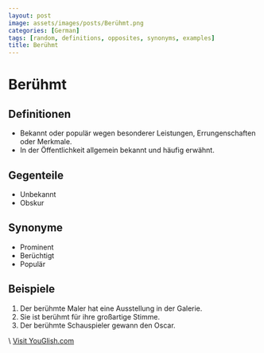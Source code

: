 ```yaml
---
layout: post
image: assets/images/posts/Berühmt.png
categories: [German]
tags: [random, definitions, opposites, synonyms, examples]
title: Berühmt
---
```


# Berühmt

## Definitionen

- Bekannt oder populär wegen besonderer Leistungen, Errungenschaften oder Merkmale.
- In der Öffentlichkeit allgemein bekannt und häufig erwähnt.

## Gegenteile

- Unbekannt
- Obskur

## Synonyme

- Prominent
- Berüchtigt
- Populär

## Beispiele

1. Der berühmte Maler hat eine Ausstellung in der Galerie.
2. Sie ist berühmt für ihre großartige Stimme.
3. Der berühmte Schauspieler gewann den Oscar.

\ <a id="yg-widget-0" class="youglish-widget" data-query="Berühmt" data-lang="german" data-components="8412" data-auto-start="0" data-bkg-color="theme_light" data-title="How%20to%20pronounce%20Berühmt%20in%20German"  rel="nofollow" href="https://youglish.com">Visit YouGlish.com</a><script async src="https://youglish.com/public/emb/widget.js" charset="utf-8"></script>